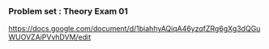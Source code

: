 ### Problem set : Theory Exam 01

https://docs.google.com/document/d/1biahhyAQiqA46yzqfZRg6gXg3dQGuWUOVZAiPVvhDVM/edit
